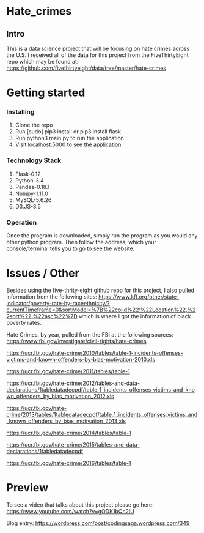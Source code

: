 # Hate_crimes
## Intro

This is a data science project that will be focusing on hate crimes across the U.S. I received all of the data for this project from the FiveThirtyEight repo which may be found at: https://github.com/fivethirtyeight/data/tree/master/hate-crimes


# Getting started
### Installing

1. Clone the repo
2. Run [sudo] pip3 install or pip3 install flask
3. Run python3 main.py to run the application
6. Visit localhost:5000 to see the application

### Technology Stack

1. Flask-0.12
2. Python-3.4
3. Pandas-0.18.1
4. Numpy-1.11.0
5. MySQL-5.6.26
6. D3.JS-3.5

### Operation

Once the program is downloaded, simply run the program as you would any other python program.
Then follow the address, which your console/terminal tells you to go to see the
website.

# Issues / Other

Besides using the five-thrity-eight github repo for this project, I also pulled information from the following sites: https://www.kff.org/other/state-indicator/poverty-rate-by-raceethnicity/?currentTimeframe=0&sortModel=%7B%22colId%22:%22Location%22,%22sort%22:%22asc%22%7D which is where I got the information of black poverty rates. 

Hate Crimes, by year, pulled from the FBI at the following sources: 
https://www.fbi.gov/investigate/civil-rights/hate-crimes

https://ucr.fbi.gov/hate-crime/2010/tables/table-1-incidents-offenses-victims-and-known-offenders-by-bias-motivation-2010.xls

https://ucr.fbi.gov/hate-crime/2011/tables/table-1

https://ucr.fbi.gov/hate-crime/2012/tables-and-data-declarations/1tabledatadecpdf/table_1_incidents_offenses_victims_and_known_offenders_by_bias_motivation_2012.xls

https://ucr.fbi.gov/hate-crime/2013/tables/1tabledatadecpdf/table_1_incidents_offenses_victims_and_known_offenders_by_bias_motivation_2013.xls

https://ucr.fbi.gov/hate-crime/2014/tables/table-1

https://ucr.fbi.gov/hate-crime/2015/tables-and-data-declarations/1tabledatadecpdf

https://ucr.fbi.gov/hate-crime/2016/tables/table-1


# Preview

To see a video that talks about this project please go here: https://www.youtube.com/watch?v=gODK1bQn2lU

Blog entry: https://wordpress.com/post/codingsaga.wordpress.com/349
